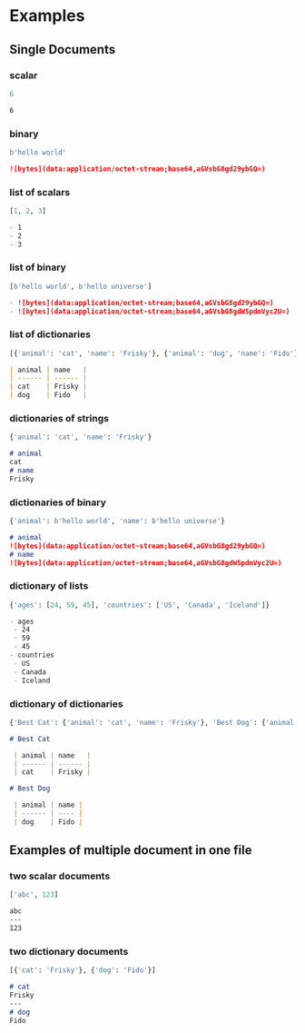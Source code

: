 # Examples

## Single Documents

### scalar

```python
6
```

```markdown
6
```

### binary

```python
b'hello world'
```

```markdown
![bytes](data:application/octet-stream;base64,aGVsbG8gd29ybGQ=)
```

### list of scalars

```python
[1, 2, 3]
```

```markdown
- 1
- 2
- 3
```

### list of binary

```python
[b'hello world', b'hello universe']
```

```markdown
- ![bytes](data:application/octet-stream;base64,aGVsbG8gd29ybGQ=)
- ![bytes](data:application/octet-stream;base64,aGVsbG8gdW5pdmVyc2U=)
```

### list of dictionaries

```python
[{'animal': 'cat', 'name': 'Frisky'}, {'animal': 'dog', 'name': 'Fido'}]
```

```markdown
| animal | name   |
| ------ | ------ |
| cat    | Frisky |
| dog    | Fido   |
```

### dictionaries of strings

```python
{'animal': 'cat', 'name': 'Frisky'}
```

```markdown
# animal
cat
# name
Frisky
```

### dictionaries of binary

```python
{'animal': b'hello world', 'name': b'hello universe'}
```

```markdown
# animal
![bytes](data:application/octet-stream;base64,aGVsbG8gd29ybGQ=)
# name
![bytes](data:application/octet-stream;base64,aGVsbG8gdW5pdmVyc2U=)
```

### dictionary of lists

```python
{'ages': [24, 59, 45], 'countries': ['US', 'Canada', 'Iceland']}
```

```markdown
- ages
 - 24
 - 59
 - 45
- countries
 - US
 - Canada
 - Iceland
```

### dictionary of dictionaries

```python
{'Best Cat': {'animal': 'cat', 'name': 'Frisky'}, 'Best Dog': {'animal': 'dog', 'name': 'Fido'}}
```

```markdown
# Best Cat

 | animal | name   |
 | ------ | ------ |
 | cat    | Frisky |

# Best Dog

 | animal | name |
 | ------ | ---- |
 | dog    | Fido |

```

## Examples of multiple document in one file

### two scalar documents

```python
['abc', 123]
```

```markdown
abc
---
123
```

### two dictionary documents

```python
[{'cat': 'Frisky'}, {'dog': 'Fido'}]
```

```markdown
# cat
Frisky
---
# dog
Fido
```
